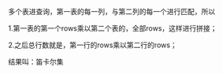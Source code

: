 多个表进查询，第一表的每一列，与第二列的每一个进行匹配，所以

1.第一表的第一个rows乘以第二个表的，全部rows，这样进行拼接；

2.之后总行数就是，第一行的rows乘以第二行的rows；

结果叫：笛卡尔集